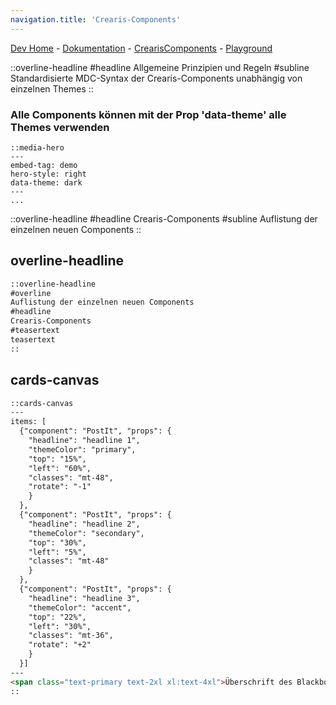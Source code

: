 ```yaml
---
navigation.title: 'Crearis-Components'
---
```


[Dev Home](/dev) - [Dokumentation](/dev/howto) - [CrearisComponents](/dev/creariscomponents) - [Playground](/dev/playground)

::overline-headline
#headline
Allgemeine Prinzipien und Regeln
#subline
Standardisierte MDC-Syntax der Crearis-Components unabhängig von einzelnen Themes
::
### Alle Components können mit der Prop 'data-theme' alle Themes verwenden
```
::media-hero
---
embed-tag: demo
hero-style: right
data-theme: dark
---
...
```


::overline-headline
#headline
Crearis-Components
#subline
Auflistung der einzelnen neuen Components
::

## overline-headline

```md
::overline-headline
#overline
Auflistung der einzelnen neuen Components
#headline
Crearis-Components
#teasertext
teasertext
::
```

## cards-canvas

```md
::cards-canvas
---
items: [
  {"component": "PostIt", "props": {
    "headline": "headline 1",
    "themeColor": "primary",
    "top": "15%",
    "left": "60%",
    "classes": "mt-48",
    "rotate": "-1"
    }
  },
  {"component": "PostIt", "props": {
    "headline": "headline 2",
    "themeColor": "secondary",
    "top": "30%",
    "left": "5%",
    "classes": "mt-48"
    }
  },
  {"component": "PostIt", "props": {
    "headline": "headline 3",
    "themeColor": "accent",
    "top": "22%",
    "left": "30%",
    "classes": "mt-36",
    "rotate": "+2"
    }
  }]
---
<span class="text-primary text-2xl xl:text-4xl">Überschrift des Blackboards</span>
::
```